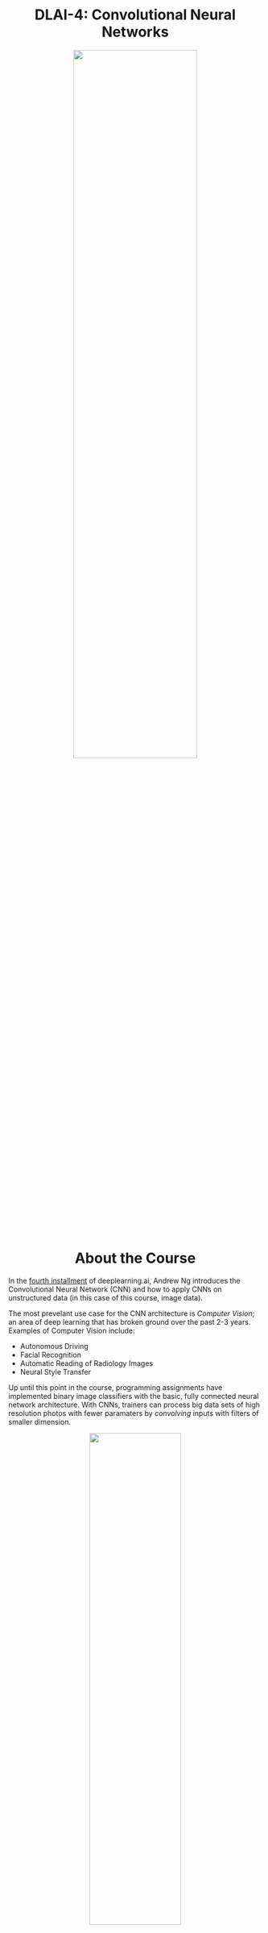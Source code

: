 <h1 align="center">DLAI-4: Convolutional Neural Networks</h1>

<p align="center">
<img src="https://ucarecdn.com/cdf16046-ab52-4196-a75d-113304a3798f/" width="70%" height="60%">
</p>

<h1 align="center">About the Course</h1>

In the [fourth installment](https://www.coursera.org/learn/convolutional-neural-networks) of deeplearning.ai, Andrew Ng introduces the Convolutional Neural Network (CNN) and how to apply CNNs on unstructured data (in this case of this course, image data).

The most prevelant use case for the CNN architecture is <i>Computer Vision</i>; an area of deep learning that has broken ground over the past 2-3 years. Examples of Computer Vision include: 

- Autonomous Driving 
- Facial Recognition 
- Automatic Reading of Radiology Images 
- Neural Style Transfer 

Up until this point in the course, programming assignments have implemented binary image classifiers with the basic, fully connected neural network architecture. With CNNs, trainers can process big data sets of high resolution photos with fewer paramaters by *convolving* inputs with filters of smaller dimension. 

<p align="center">
<img src="https://ucarecdn.com/107f52b1-30a9-4644-995f-ce52f37b4c03/" width="60%" height="50%">
</p>

In a Convolutional NN, when applied to an input vector of images, the operation illustrated above functions like the matrix multiplication operation that occurs during the linear regression process of a fully connected layer in a traditional Deep Neural Net. 

The ***convolutional layer*** outputs a convolved matrix, ***z***, and when stacked together, each convolutional layer detects for a certain feature (like, horizontal or vertical edges) of the inputed image before undergoing some non-linear transformation (e.g., like ReLu activation) to get a visual cipher image that acts as the activation input for the next layer. 

<p align="center">
<img src="https://ucarecdn.com/52890d97-5388-4ef5-99e5-c12575a39baa/" width="60%" height="50%">
</p>

The shape of these filter cubes, together with the 1-dimensional bias variable, determine the number of parameters for the respective filter layer, regardless of how big/resolute the input image is. Parameters can also be shared when similar features need to be detected later on in the network. 

Professor Ng works through the logic of hyperparameter tuning for convolutional layers, like increasing/decreasing stride (s) and/or padding (p), as well as the types of optimization layers we can use. 

***Pooling layers***, for example, do not take in parameters, but instead help us to crop inputs, delay activation decay, keep the number of parameters reasonable, and improve performance.  Pooling is to CNNs, what Dropout is (kind of) to regular Deep NNs. 

<p align="center">
<img src="https://ucarecdn.com/ed2f5418-fc64-4b40-ae0c-ab69ba1212ff/" width="40%" height="200px" style="display: inline-block; margin-right: 5%" />
<img src="https://ucarecdn.com/dcb11f06-f5de-4564-b382-3d17a4f78922/" width="40%" height="200px" style="display: inline-block">
</p>

We use these building box layers along with fully-connected layers (usually, at least a logistical softmax layer that outputs a probability score) to design unique architectures to solve unique computer vision problems. 

Some of the classic CNN architectures/algorithms and topics explored in this course: 

- [x] LeNet 
- [x] AlexNet 
- [x] variations of VGGNet 
- [x] ResNet 
- [x] Inception Netowrk 
- [x] YOLO 
- [x] One Shot Learning 
- [x] Siamese Network

Other best practices and takeaways: 

- [x] transfer learning and using open-source implementation 
- [x] data pre-processing techniques (e.g., data augmentation) 
- [x] Vector encoding 
- [x] Applying CNNs on 2D and 3D data 


## Lessons
- [x] Foundations of Convolutional Neural Networks
- [x] Deep convolutional models
- [x] Face recognition & Neural style transfer

<p align="center">
<img src="https://ucarecdn.com/20723218-2752-4059-a76d-6aa8a08f3575/" width="60%" height="50%">
</p>

## Python Implementations

- [x] [Convolutional Model: step by step](https://github.com/codeamt/Deep-Learning-AI/blob/master/4%20Convolutional%20Neural%20Networks/Implementations/1%20Foundations%20of%20CNNs/1-PA/README.md)
- [x] [Convolutional model: application](https://github.com/codeamt/Deep-Learning-AI/blob/master/4%20Convolutional%20Neural%20Networks/Implementations/1%20Foundations%20of%20CNNs/2-PA/README.md)
- [x] [Keras Tutorial - Happy Housev2](https://github.com/codeamt/Deep-Learning-AI/blob/master/4%20Convolutional%20Neural%20Networks/Implementations/2%20Deep%20Convolutional%20Models/1-PA/README.md)
- [x] [Residual Networks](https://github.com/codeamt/Deep-Learning-AI/blob/master/4%20Convolutional%20Neural%20Networks/Implementations/2%20Deep%20Convolutional%20Models/2-PA/README.md)
- [x] [Car detection with YOLOv2](https://github.com/codeamt/Deep-Learning-AI/blob/master/4%20Convolutional%20Neural%20Networks/Implementations/3%20Object%20Detection/1-PA/README.md)
- [x] [Art generation with Neural Style Transfer](https://github.com/codeamt/Deep-Learning-AI/blob/master/4%20Convolutional%20Neural%20Networks/Implementations/4a%20Neural%20Style%20Transfer/1-PA/README.md)
- [x] [Face Recognition for the Happy House](https://github.com/codeamt/Deep-Learning-AI/blob/master/4%20Convolutional%20Neural%20Networks/Implementations/4b%20Face%20Recognition/1-PA/README.md)


## Additional Material

<p align="center">
  <b>Heroes of Deep Learning Interview with Yann LeCun</b><br>
<img src="https://ucarecdn.com/027620d7-66f3-4622-b01c-32b8b35f3632/" width="50%" height="40%">
</p>

**Reviewed Research Papers:**

- [[1]](http://yann.lecun.com/exdb/publis/pdf/lecun-98.pdf) LeCun et al., 1998. *Gradient-based learning applied to document recognition*
- [[2]](https://papers.nips.cc/paper/4824-imagenet-classification-with-deep-convolutional-neural-networks.pdf) Krizhevsky et al., 2012. *ImageNet Classification with Deep Convolutional Neural Networks*
- [[3]](https://arxiv.org/pdf/1409.1556.pdf) Simonyan and Zisserman. 2015. *Very Deep Convolutional Networks for Large-Scale Image Recognition*
- [[4]](https://arxiv.org/pdf/1512.03385.pdf) He et al., 2015. *Deep Residual Networks for Image Recognition.*
- [[5]](https://arxiv.org/pdf/1312.4400.pdf) Lin et al., 2013. *Network In Network.*
- [[6]](https://arxiv.org/pdf/1409.4842.pdf) Szegedy et al., 2014. *Going deeper with convolutions.*
- [[7]](https://arxiv.org/pdf/1506.02640.pdf) Redmon et al., 2015. *You Only Look Once: Unified Real-Time Object Detection.*
- [[8]](https://arxiv.org/pdf/1312.6229.pdf) Sermanet et al., 2014. *OverFeat: Integrated Recognition, Localization and Detection using Convolutional Networks.*
- [[9]](https://arxiv.org/pdf/1311.2524.pdf) Girshick et al., 2013. *Rich feature heirarchies for accurate object detection and semantic segmentation.*
- [[10]](https://arxiv.org/pdf/1504.08083.pdf) Girshik et al., 2015. *Fast R-CNN.*
- [[11]](https://arxiv.org/pdf/1506.01497.pdf) Ren et al., 2016. *Faster R-CNN: Towards Real-Time Object Detection with Region Proposal Networks.*
- [[12]](https://www.cs.toronto.edu/~ranzato/publications/taigman_cvpr14.pdf) Taigman et al., 2014. *DeepFace: Closing the Gap to Human-Level Performance.*
- [[13]](https://arxiv.org/pdf/1503.03832.pdf) Schroff et al., 2015. *FaceNet: A Unified Embedding for Face Recognition and Clustering.*
- [[14]](https://arxiv.org/pdf/1311.2901.pdf) Zeiler and Fergus, 2013. *Visualizing and Understanding Convolutional Networks.*
- [[15]](https://arxiv.org/pdf/1508.06576.pdf) Gatys et al., 2015, *A Neural Algorithm of Artistic Style.*
